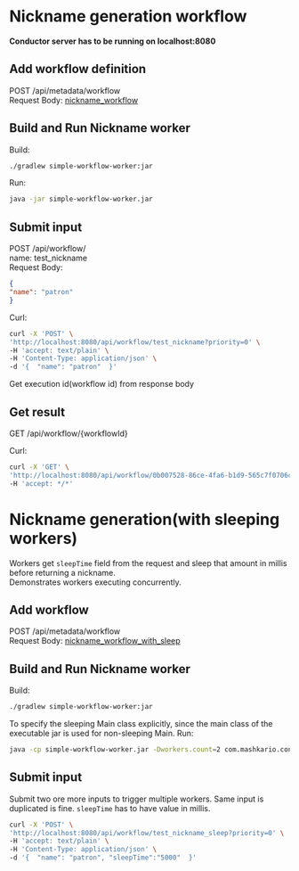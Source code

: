 # Nickname generation workflow

**Conductor server has to be running on localhost:8080**

## Add workflow definition
POST /api/metadata/workflow  
Request Body: [nickname_workflow](src/main/resources/nickname_workflow.json)

## Build and Run Nickname worker
Build:
```bash
./gradlew simple-workflow-worker:jar 
```
Run:
```bash
java -jar simple-workflow-worker.jar
```

## Submit input
POST /api/workflow/  
name: test_nickname  
Request Body:  
```json
{
"name": "patron"
}
```

Curl:
```bash
curl -X 'POST' \
'http://localhost:8080/api/workflow/test_nickname?priority=0' \
-H 'accept: text/plain' \
-H 'Content-Type: application/json' \
-d '{  "name": "patron"  }'
```
Get execution id(workflow id) from response body

## Get result
GET /api/workflow/{workflowId}

Curl:
```bash
curl -X 'GET' \
'http://localhost:8080/api/workflow/0b007528-86ce-4fa6-b1d9-565c7f0706c3?includeTasks=true' \
-H 'accept: */*'
```

# Nickname generation(with sleeping workers)
Workers get `sleepTime` field from the request and sleep that amount in millis before returning a nickname.  
Demonstrates workers executing concurrently.

## Add workflow
POST /api/metadata/workflow  
Request Body: [nickname_workflow_with_sleep](src/main/resources/nickname_workflow_with_sleep.json)

## Build and Run Nickname worker
Build:
```bash
./gradlew simple-workflow-worker:jar 
```
To specify the sleeping Main class explicitly, since the main class of the executable jar is used for non-sleeping Main.
Run:
```bash
java -cp simple-workflow-worker.jar -Dworkers.count=2 com.mashkario.conductor.sleeping.Main
```

## Submit input
Submit two ore more inputs to trigger multiple workers. Same input is duplicated is fine.
`sleepTime` has to have value in millis.

```bash
curl -X 'POST' \
'http://localhost:8080/api/workflow/test_nickname_sleep?priority=0' \
-H 'accept: text/plain' \
-H 'Content-Type: application/json' \
-d '{  "name": "patron", "sleepTime":"5000"  }'
```



